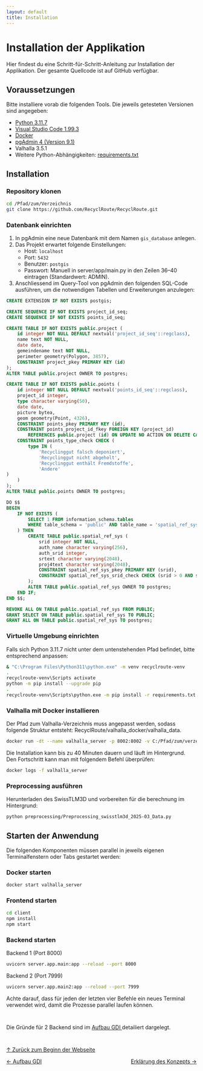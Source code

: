 ```yaml
---
layout: default
title: Installation
---
```

<a id="top"></a>

# Installation der Applikation

Hier findest du eine Schritt-für-Schritt-Anleitung zur Installation der Applikation. Der gesamte Quellcode ist auf GitHub verfügbar.

## Voraussetzungen

Bitte installiere vorab die folgenden Tools. Die jeweils getesteten Versionen sind angegeben:


<ul>
  <li><a href="https://www.python.org/downloads/release/python-3117/">Python 3.11.7</a></li>
  <li><a href="https://code.visualstudio.com/">Visual Studio Code 1.99.3</a></li>
  <li><a href="https://docs.docker.com/desktop/setup/install/windows-install/">Docker</a></li>
  <li><a href="https://www.postgresql.org/ftp/pgadmin/pgadmin4/v9.1/windows/">pgAdmin 4 (Version 9.1)</a></li>
  <li>Valhalla 3.5.1</li>
  <li>Weitere Python-Abhängigkeiten: <a href="assets/downloads/requirements.txt">requirements.txt</a></li>
</ul>



## Installation
### Repository klonen

```bash
cd /Pfad/zum/Verzeichnis
git clone https://github.com/RecyclRoute/RecyclRoute.git
```

### Datenbank einrichten

1. In pgAdmin eine neue Datenbank mit dem Namen `gis_database` anlegen.  
2. Das Projekt erwartet folgende Einstellungen:
   - Host: `localhost`
   - Port: `5432`
   - Benutzer: `postgis`
   - Passwort: Manuell in server/app/main.py in den Zeilen 36–40 eintragen (Standardwert: ADMIN).
3. Anschliessend im Query-Tool von pgAdmin den folgenden SQL-Code ausführen, um die notwendigen Tabellen und Erweiterungen anzulegen:

```sql
CREATE EXTENSION IF NOT EXISTS postgis;

CREATE SEQUENCE IF NOT EXISTS project_id_seq;
CREATE SEQUENCE IF NOT EXISTS points_id_seq;

CREATE TABLE IF NOT EXISTS public.project (
    id integer NOT NULL DEFAULT nextval('project_id_seq'::regclass),
    name text NOT NULL,
    date date,
    gemeindename text NOT NULL,
    perimeter geometry(Polygon, 3857),
    CONSTRAINT project_pkey PRIMARY KEY (id)
);
ALTER TABLE public.project OWNER TO postgres;

CREATE TABLE IF NOT EXISTS public.points (
    id integer NOT NULL DEFAULT nextval('points_id_seq'::regclass),
    project_id integer,
    type character varying(50),
    date date,
    picture bytea,
    geom geometry(Point, 4326),
    CONSTRAINT points_pkey PRIMARY KEY (id),
    CONSTRAINT points_project_id_fkey FOREIGN KEY (project_id)
        REFERENCES public.project (id) ON UPDATE NO ACTION ON DELETE CASCADE,
    CONSTRAINT points_type_check CHECK (
        type IN (
            'Recyclinggut falsch deponiert',
            'Recyclinggut nicht abgeholt',
            'Recyclinggut enthält Fremdstoffe',
            'Andere'
)
    )
);
ALTER TABLE public.points OWNER TO postgres;

DO $$
BEGIN
    IF NOT EXISTS (
        SELECT 1 FROM information_schema.tables 
        WHERE table_schema = 'public' AND table_name = 'spatial_ref_sys'
    ) THEN
        CREATE TABLE public.spatial_ref_sys (
            srid integer NOT NULL,
            auth_name character varying(256),
            auth_srid integer,
            srtext character varying(2048),
            proj4text character varying(2048),
            CONSTRAINT spatial_ref_sys_pkey PRIMARY KEY (srid),
            CONSTRAINT spatial_ref_sys_srid_check CHECK (srid > 0 AND srid <= 998999)
        );
        ALTER TABLE public.spatial_ref_sys OWNER TO postgres;
    END IF;
END $$;

REVOKE ALL ON TABLE public.spatial_ref_sys FROM PUBLIC;
GRANT SELECT ON TABLE public.spatial_ref_sys TO PUBLIC;
GRANT ALL ON TABLE public.spatial_ref_sys TO postgres;
```

### Virtuelle Umgebung einrichten

Falls sich Python 3.11.7 nicht unter dem untenstehenden Pfad befindet, bitte entsprechend anpassen:

```bash
& "C:\Program Files\Python311\python.exe" -m venv recyclroute-venv
.
recyclroute-venv\Scripts activate
python -m pip install --upgrade pip
.
recyclroute-venv\Scripts\python.exe -m pip install -r requirements.txt
```

### Valhalla mit Docker installieren

Der Pfad zum Valhalla-Verzeichnis muss angepasst werden, sodass folgende Struktur entsteht: RecyclRoute/valhalla_docker/valhalla_data.

```bash
docker run -dt --name valhalla_server -p 8002:8002 -v C:/Pfad/zum/verzeichnis/valhalla_docker/valhalla_data:/custom_files -e tile_urls=https://download.geofabrik.de/europe/switzerland-latest.osm.pbf ghcr.io/nilsnolde/docker-valhalla/valhalla:latest
```

Die Installation kann bis zu 40 Minuten dauern und läuft im Hintergrund. Den Fortschritt kann man mit folgendem Befehl überprüfen:

```bash
docker logs -f valhalla_server
```

### Preprocessing ausführen

Herunterladen des SwissTLM3D und vorbereiten für die berechnung im Hintergrund:

```bash
python preprocessing/Preprocessing_swisstlm3d_2025-03_Data.py
```

## Starten der Anwendung
Die folgenden Komponenten müssen parallel in jeweils eigenen Terminalfenstern oder Tabs gestartet werden:
### Docker starten

```bash
docker start valhalla_server
```
### Frontend starten

```bash
cd client
npm install
npm start
```

### Backend starten

Backend 1 (Port 8000)
```bash
uvicorn server.app.main:app --reload --port 8000
```

Backend 2 (Port 7999)
```bash
uvicorn server.app.main2:app --reload --port 7999
```

Achte darauf, dass für jeden der letzten vier Befehle ein neues Terminal verwendet wird, damit die Prozesse parallel laufen können.

<div style="margin-top: 3em;"></div>

Die Gründe für 2 Backend sind im <a href="aufbauGDI.html">Aufbau GDI </a> detailiert dargelegt. 

<div style="margin-top: 3em;"></div>

[↑ Zurück zum Beginn der Webseite](#top) 

<div style="display: flex; justify-content: space-between;">
  <div>
    <a href="aufbauGDI.html">← Aufbau GDI</a>
  </div>
  <div>
    <a href="konzept.html">Erklärung des Konzepts →</a>
  </div>
</div>
